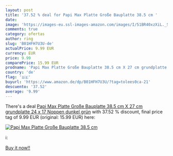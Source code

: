 ```yaml
---
layout: post
title: '37.52 % deal for Papi Max Platte Große Bauplatte 38.5 cm '
date: 
image: 'https://images-eu.ssl-images-amazon.com/images/I/51BR40xzXiL._SL200_.jpg'
comments: true
category: ofertas
author: ring
slug: 'B01HFH7U3U-de'
actualPrice: 9.99 EUR
currency: EUR
price: 9.99
comparePrice: 15.99 EUR
prodname: 'Papi Max Platte Große Bauplatte 38.5 cm X 27 cm grundplatte 24 x 17 Noppen dunkel grün'
country: 'de'
flag: '🇩🇪'
buyurl: 'https://www.amazon.de/dp/B01HFH7U3U/?tag=tolees0ca-21'
descuento: '37.52'
average: '9.99'
---
```


There's a deal [Papi Max Platte Große Bauplatte 38.5 cm X 27 cm grundplatte 24 x 17 Noppen dunkel grün](https://www.amazon.de/dp/B01HFH7U3U/?tag=tolees0ca-21)  with  37.52 % discount, final price tag of  9.99 EUR (original: 15.99 EUR) here:

[![Papi Max Platte Große Bauplatte 38.5 cm ](https://images-eu.ssl-images-amazon.com/images/I/51BR40xzXiL._SL200_.jpg)](https://www.amazon.de/dp/B01HFH7U3U/?tag=tolees0ca-21)

ℹ️:


[Buy it now!!](https://www.amazon.de/dp/B01HFH7U3U/?tag=tolees0ca-21)

